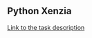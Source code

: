 ## Python Xenzia

[Link to the task description](https://github.com/Fortune-Adekogbe/Snake-Xenzia-30DaysOfCode)
